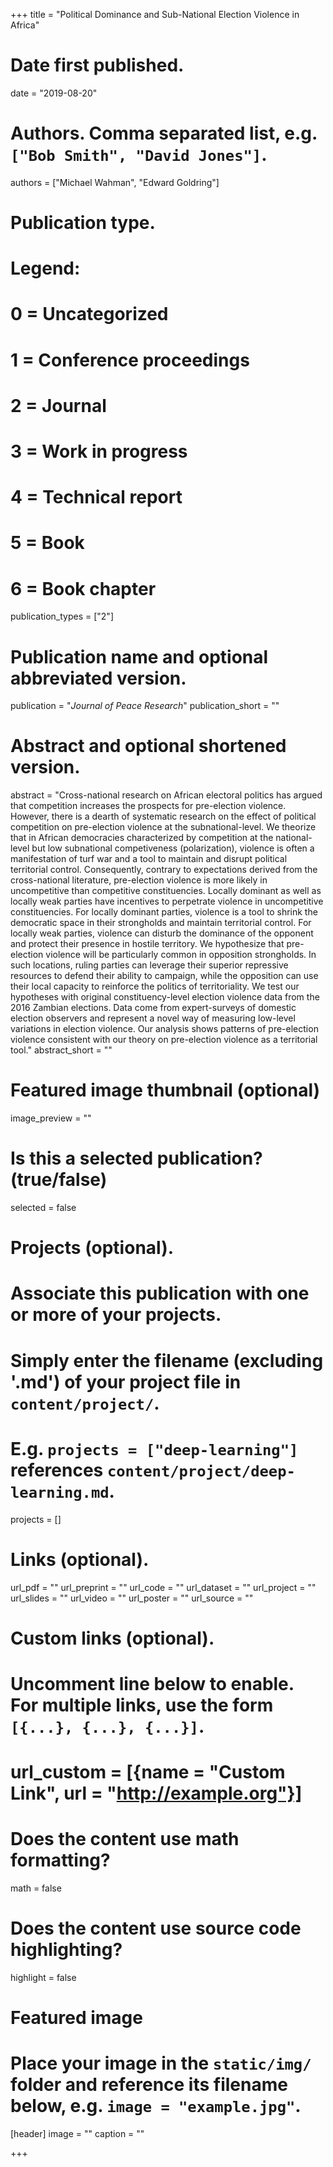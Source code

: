 +++
title = "Political Dominance and Sub-National Election Violence in Africa"

# Date first published.
date = "2019-08-20"

# Authors. Comma separated list, e.g. `["Bob Smith", "David Jones"]`.
authors = ["Michael Wahman", "Edward Goldring"]

# Publication type.
# Legend:
# 0 = Uncategorized
# 1 = Conference proceedings
# 2 = Journal
# 3 = Work in progress
# 4 = Technical report
# 5 = Book
# 6 = Book chapter
publication_types = ["2"]

# Publication name and optional abbreviated version.
publication = "*Journal of Peace Research*"
publication_short = ""

# Abstract and optional shortened version.
abstract = "Cross-national research on African electoral politics has argued that competition increases the prospects for pre-election violence. However, there is a dearth of systematic research on the effect of political competition on pre-election violence at the subnational-level. We theorize that in African democracies characterized by competition at the national-level but low subnational competiveness (polarization), violence is often a manifestation of turf war and a tool to maintain and disrupt political territorial control. Consequently, contrary to expectations derived from the cross-national literature, pre-election violence is more likely in uncompetitive than competitive constituencies. Locally dominant as well as locally weak parties have incentives to perpetrate violence in uncompetitive constituencies. For locally dominant parties, violence is a tool to shrink the democratic space in their strongholds and maintain territorial control. For locally weak parties, violence can disturb the dominance of the opponent and protect their presence in hostile territory. We hypothesize that pre-election violence will be particularly common in opposition strongholds. In such locations, ruling parties can leverage their superior repressive resources to defend their ability to campaign, while the opposition can use their local capacity to reinforce the politics of territoriality. We test our hypotheses with original constituency-level election violence data from the 2016 Zambian elections. Data come from expert-surveys of domestic election observers and represent a novel way of measuring low-level variations in election violence. Our analysis shows patterns of pre-election violence consistent with our theory on pre-election violence as a territorial tool."
abstract_short = ""

# Featured image thumbnail (optional)
image_preview = ""

# Is this a selected publication? (true/false)
selected = false

# Projects (optional).
#   Associate this publication with one or more of your projects.
#   Simply enter the filename (excluding '.md') of your project file in `content/project/`.
#   E.g. `projects = ["deep-learning"]` references `content/project/deep-learning.md`.
projects = []

# Links (optional).
url_pdf = ""
url_preprint = ""
url_code = ""
url_dataset = ""
url_project = ""
url_slides = ""
url_video = ""
url_poster = ""
url_source = ""

# Custom links (optional).
#   Uncomment line below to enable. For multiple links, use the form `[{...}, {...}, {...}]`.
# url_custom = [{name = "Custom Link", url = "http://example.org"}]

# Does the content use math formatting?
math = false

# Does the content use source code highlighting?
highlight = false

# Featured image
# Place your image in the `static/img/` folder and reference its filename below, e.g. `image = "example.jpg"`.
[header]
image = ""
caption = ""

+++
